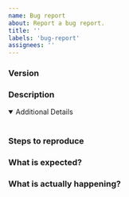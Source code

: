 ```yaml
---
name: Bug report
about: Report a bug report.
title: ''
labels: 'bug-report'
assignees: ''
---
```


<!-- 👍 A properly detailed bug report can save a LOT of time and help fixing issues as soon as possible. -->

### Version

<!-- Text -->

### Description

<!-- Text -->

<details open>
<summary>Additional Details</summary>
<br>
<!-- Attachments -->
</details>

### Steps to reproduce

<!-- Text -->

### What is expected?

<!-- Text -->

### What is actually happening?

<!-- Text -->